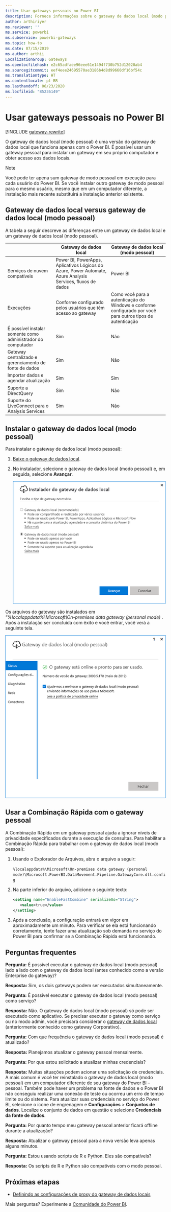 ```yaml
---
title: Usar gateways pessoais no Power BI
description: Fornece informações sobre o gateway de dados local (modo pessoal) para o Power BI que os indivíduos podem usar para se conectar a dados locais.
author: arthiriyer
ms.reviewer: ''
ms.service: powerbi
ms.subservice: powerbi-gateways
ms.topic: how-to
ms.date: 07/15/2019
ms.author: arthii
LocalizationGroup: Gateways
ms.openlocfilehash: e2c65adfaee96eee61e1494f730b752d12020ab4
ms.sourcegitcommit: eef4eee24695570ae3186b4d8d99660df16bf54c
ms.translationtype: HT
ms.contentlocale: pt-BR
ms.lasthandoff: 06/23/2020
ms.locfileid: "85236149"
---
```

# <a name="use-personal-gateways-in-power-bi"></a>Usar gateways pessoais no Power BI

[!INCLUDE [gateway-rewrite](../includes/gateway-rewrite.md)]

O gateway de dados local (modo pessoal) é uma versão do gateway de dados local que funciona apenas com o Power BI. É possível usar um gateway pessoal para instalar um gateway em seu próprio computador e obter acesso aos dados locais.

> [!NOTE]
> Você pode ter apena sum gateway de modo pessoal em execução para cada usuário do Power BI. Se você instalar outro gateway de modo pessoal para o mesmo usuário, mesmo que em um computador diferente, a instalação mais recente substituirá a instalação anterior existente.

## <a name="on-premises-data-gateway-vs-on-premises-data-gateway-personal-mode"></a>Gateway de dados local versus gateway de dados local (modo pessoal)

A tabela a seguir descreve as diferenças entre um gateway de dados local e um gateway de dados local (modo pessoal).

|   |Gateway de dados local | Gateway de dados local (modo pessoal) |
| ---- | ---- | ---- |
|Serviços de nuvem compatíveis |Power BI, PowerApps, Aplicativos Lógicos do Azure, Power Automate, Azure Analysis Services, fluxos de dados |Power BI |
|Execuções |Conforme configurado pelos usuários que têm acesso ao gateway |Como você para a autenticação do Windows e conforme configurado por você para outros tipos de autenticação |
|É possível instalar somente como administrador do computador |Sim |Não |
|Gateway centralizado e gerenciamento de fonte de dados |Sim |Não |
|Importar dados e agendar atualização |Sim |Sim |
|Suporte a DirectQuery |Sim |Não |
|Suporte do LiveConnect para o Analysis Services |Sim |Não |

## <a name="install-the-on-premises-data-gateway-personal-mode"></a>Instalar o gateway de dados local (modo pessoal)

Para instalar o gateway de dados local (modo pessoal):

1. [Baixe o gateway de dados local](https://go.microsoft.com/fwlink/?LinkId=820925&clcid=0x409).

2. No instalador, selecione o gateway de dados local (modo pessoal) e, em seguida, selecione **Avançar**.

   ![Selecione o gateway de dados local (modo pessoal)](media/service-gateway-personal-mode/personal-gateway-select.png)

Os arquivos do gateway são instalados em _"%localappdata%\Microsoft\On-premises data gateway (personal mode)_ . Após a instalação ser concluída com êxito e você entrar, você verá a seguinte tela.

![O gateway de dados local (modo pessoal) foi bem-sucedido](media/service-gateway-personal-mode/personal-gateway-complete.png)

## <a name="use-fast-combine-with-the-personal-gateway"></a>Usar a Combinação Rápida com o gateway pessoal

A Combinação Rápida em um gateway pessoal ajuda a ignorar níveis de privacidade especificados durante a execução de consultas. Para habilitar a Combinação Rápida para trabalhar com o gateway de dados local (modo pessoal):

1. Usando o Explorador de Arquivos, abra o arquivo a seguir:

   `%localappdata%\Microsoft\On-premises data gateway (personal mode)\Microsoft.PowerBI.DataMovement.Pipeline.GatewayCore.dll.config`

2. Na parte inferior do arquivo, adicione o seguinte texto:

    ```xml
    <setting name="EnableFastCombine" serializeAs="String">
       <value>true</value>
    </setting>
    ```

3. Após a conclusão, a configuração entrará em vigor em aproximadamente um minuto. Para verificar se ela está funcionando corretamente, tente fazer uma atualização sob demanda no serviço do Power BI para confirmar se a Combinação Rápida está funcionando.

## <a name="frequently-asked-questions-faq"></a>Perguntas frequentes

**Pergunta:** É possível executar o gateway de dados local (modo pessoal) lado a lado com o gateway de dados local (antes conhecido como a versão Enterprise do gateway)?
  
**Resposta:** Sim, os dois gateways podem ser executados simultaneamente.

**Pergunta:** É possível executar o gateway de dados local (modo pessoal) como serviço?
  
**Resposta:** Não. O gateway de dados local (modo pessoal) só pode ser executado como aplicativo. Se precisar executar o gateway como serviço ou no modo admin, você precisará considerar o [gateway de dados local](/data-integration/gateway/service-gateway-onprem) (anteriormente conhecido como gateway Corporativo).

**Pergunta:** Com que frequência o gateway de dados local (modo pessoal) é atualizado?
  
**Resposta:** Planejamos atualizar o gateway pessoal mensalmente.

**Pergunta:** Por que estou solicitado a atualizar minhas credenciais?
  
**Resposta:** Muitas situações podem acionar uma solicitação de credenciais. A mais comum é você ter reinstalado o gateway de dados local (modo pessoal) em um computador diferente de seu gateway do Power BI – pessoal. Também pode haver um problema na fonte de dados e o Power BI não conseguiu realizar uma conexão de teste ou ocorreu um erro de tempo limite ou do sistema. Para atualizar suas credenciais no serviço do Power BI, selecione o ícone de engrenagem e **Configurações** > **Conjuntos de dados**. Localize o conjunto de dados em questão e selecione **Credenciais da fonte de dados**.

**Pergunta:** Por quanto tempo meu gateway pessoal anterior ficará offline durante a atualização?
  
**Resposta:** Atualizar o gateway pessoal para a nova versão leva apenas alguns minutos.

**Pergunta:** Estou usando scripts de R e Python. Eles são compatíveis?
  
**Resposta:** Os scripts de R e Python são compatíveis com o modo pessoal.

## <a name="next-steps"></a>Próximas etapas

* [Definindo as configurações de proxy do gateway de dados locais](/data-integration/gateway/service-gateway-proxy)  

Mais perguntas? Experimente a [Comunidade do Power BI](https://community.powerbi.com/).
